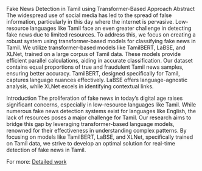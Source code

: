 Fake News Detection in Tamil using Transformer-Based Approach
Abstract
The widespread use of social media has led to the spread of false information, particularly in this day where the internet is pervasive. Low-resource languages like Tamil face an even greater challenge in detecting fake news due to limited resources. To address this, we focus on creating a robust system using transformer-based models for classifying fake news in Tamil. We utilize transformer-based models like TamilBERT, LaBSE, and XLNet, trained on a large corpus of Tamil data. These models provide efficient parallel calculations, aiding in accurate classification. Our dataset contains equal proportions of true and fraudulent Tamil news samples, ensuring better accuracy. TamilBERT, designed specifically for Tamil, captures language nuances effectively. LaBSE offers language-agnostic analysis, while XLNet excels in identifying contextual links.

Introduction
The proliferation of fake news in today’s digital age raises significant concerns, especially in low-resource languages like Tamil. While numerous fake news detection systems exist for languages like English, the lack of resources poses a major challenge for Tamil. Our research aims to bridge this gap by leveraging transformer-based language models, renowned for their effectiveness in understanding complex patterns. By focusing on models like TamilBERT, LaBSE, and XLNet, specifically trained on Tamil data, we strive to develop an optimal solution for real-time detection of fake news in Tamil.

For more: [Detailed work](Paper.pdf)
